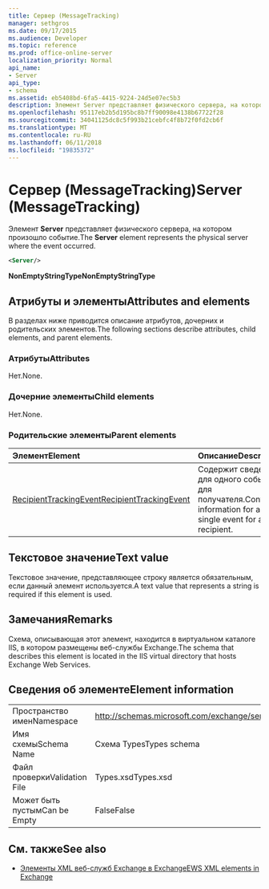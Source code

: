 ```yaml
---
title: Сервер (MessageTracking)
manager: sethgros
ms.date: 09/17/2015
ms.audience: Developer
ms.topic: reference
ms.prod: office-online-server
localization_priority: Normal
api_name:
- Server
api_type:
- schema
ms.assetid: eb5408bd-6fa5-4415-9224-24d5e07ec5b3
description: Элемент Server представляет физического сервера, на котором произошло событие.
ms.openlocfilehash: 95117eb2b5d195bc8b7ff90098e4138b67722f28
ms.sourcegitcommit: 34041125dc8c5f993b21cebfc4f8b72f0fd2cb6f
ms.translationtype: MT
ms.contentlocale: ru-RU
ms.lasthandoff: 06/11/2018
ms.locfileid: "19835372"
---
```

# <a name="server-messagetracking"></a><span data-ttu-id="8c651-103">Сервер (MessageTracking)</span><span class="sxs-lookup"><span data-stu-id="8c651-103">Server (MessageTracking)</span></span>

<span data-ttu-id="8c651-104">Элемент **Server** представляет физического сервера, на котором произошло событие.</span><span class="sxs-lookup"><span data-stu-id="8c651-104">The **Server** element represents the physical server where the event occurred.</span></span> 
  
```XML
<Server/>
```

 <span data-ttu-id="8c651-105">**NonEmptyStringType**</span><span class="sxs-lookup"><span data-stu-id="8c651-105">**NonEmptyStringType**</span></span>
## <a name="attributes-and-elements"></a><span data-ttu-id="8c651-106">Атрибуты и элементы</span><span class="sxs-lookup"><span data-stu-id="8c651-106">Attributes and elements</span></span>

<span data-ttu-id="8c651-107">В разделах ниже приводится описание атрибутов, дочерних и родительских элементов.</span><span class="sxs-lookup"><span data-stu-id="8c651-107">The following sections describe attributes, child elements, and parent elements.</span></span>
  
### <a name="attributes"></a><span data-ttu-id="8c651-108">Атрибуты</span><span class="sxs-lookup"><span data-stu-id="8c651-108">Attributes</span></span>

<span data-ttu-id="8c651-109">Нет.</span><span class="sxs-lookup"><span data-stu-id="8c651-109">None.</span></span>
  
### <a name="child-elements"></a><span data-ttu-id="8c651-110">Дочерние элементы</span><span class="sxs-lookup"><span data-stu-id="8c651-110">Child elements</span></span>

<span data-ttu-id="8c651-111">Нет.</span><span class="sxs-lookup"><span data-stu-id="8c651-111">None.</span></span>
  
### <a name="parent-elements"></a><span data-ttu-id="8c651-112">Родительские элементы</span><span class="sxs-lookup"><span data-stu-id="8c651-112">Parent elements</span></span>

|<span data-ttu-id="8c651-113">**Элемент**</span><span class="sxs-lookup"><span data-stu-id="8c651-113">**Element**</span></span>|<span data-ttu-id="8c651-114">**Описание**</span><span class="sxs-lookup"><span data-stu-id="8c651-114">**Description**</span></span>|
|:-----|:-----|
|[<span data-ttu-id="8c651-115">RecipientTrackingEvent</span><span class="sxs-lookup"><span data-stu-id="8c651-115">RecipientTrackingEvent</span></span>](recipienttrackingevent.md) <br/> |<span data-ttu-id="8c651-116">Содержит сведения для одного события для получателя.</span><span class="sxs-lookup"><span data-stu-id="8c651-116">Contains information for a single event for a recipient.</span></span>  <br/> |
   
## <a name="text-value"></a><span data-ttu-id="8c651-117">Текстовое значение</span><span class="sxs-lookup"><span data-stu-id="8c651-117">Text value</span></span>

<span data-ttu-id="8c651-118">Текстовое значение, представляющее строку является обязательным, если данный элемент используется.</span><span class="sxs-lookup"><span data-stu-id="8c651-118">A text value that represents a string is required if this element is used.</span></span>
  
## <a name="remarks"></a><span data-ttu-id="8c651-119">Замечания</span><span class="sxs-lookup"><span data-stu-id="8c651-119">Remarks</span></span>

<span data-ttu-id="8c651-120">Схема, описывающая этот элемент, находится в виртуальном каталоге IIS, в котором размещены веб-службы Exchange.</span><span class="sxs-lookup"><span data-stu-id="8c651-120">The schema that describes this element is located in the IIS virtual directory that hosts Exchange Web Services.</span></span>
  
## <a name="element-information"></a><span data-ttu-id="8c651-121">Сведения об элементе</span><span class="sxs-lookup"><span data-stu-id="8c651-121">Element information</span></span>

|||
|:-----|:-----|
|<span data-ttu-id="8c651-122">Пространство имен</span><span class="sxs-lookup"><span data-stu-id="8c651-122">Namespace</span></span>  <br/> |http://schemas.microsoft.com/exchange/services/2006/types  <br/> |
|<span data-ttu-id="8c651-123">Имя схемы</span><span class="sxs-lookup"><span data-stu-id="8c651-123">Schema Name</span></span>  <br/> |<span data-ttu-id="8c651-124">Схема Types</span><span class="sxs-lookup"><span data-stu-id="8c651-124">Types schema</span></span>  <br/> |
|<span data-ttu-id="8c651-125">Файл проверки</span><span class="sxs-lookup"><span data-stu-id="8c651-125">Validation File</span></span>  <br/> |<span data-ttu-id="8c651-126">Types.xsd</span><span class="sxs-lookup"><span data-stu-id="8c651-126">Types.xsd</span></span>  <br/> |
|<span data-ttu-id="8c651-127">Может быть пустым</span><span class="sxs-lookup"><span data-stu-id="8c651-127">Can be Empty</span></span>  <br/> |<span data-ttu-id="8c651-128">False</span><span class="sxs-lookup"><span data-stu-id="8c651-128">False</span></span>  <br/> |
   
## <a name="see-also"></a><span data-ttu-id="8c651-129">См. также</span><span class="sxs-lookup"><span data-stu-id="8c651-129">See also</span></span>



- [<span data-ttu-id="8c651-130">Элементы XML веб-служб Exchange в Exchange</span><span class="sxs-lookup"><span data-stu-id="8c651-130">EWS XML elements in Exchange</span></span>](ews-xml-elements-in-exchange.md)

